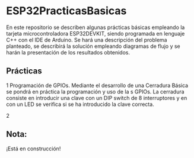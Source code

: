 # ESP32PracticasBasicas 
En este repositorio se describen algunas prácticas básicas empleando la tarjeta microcontroladora ESP32DEVKIT, siendo programada en lenguaje C++ con el IDE de Arduino. 
Se hará una descripción del problema planteado, se describirá la solución empleando diagramas de flujo y se harán la presentación de los resultados obtenidos.

## Prácticas

1 Programación de GPIOs. Mediante el desarrollo de una Cerradura Básica se pondrá en práctica la programación y uso de la s GPIOs. 
La cerradura consiste en introducir una clave con un DIP switch de 8 interruptores y en con un LED se verifica si se ha introducido la clave correcta.

2


## Nota:

¡Está en construcción!
